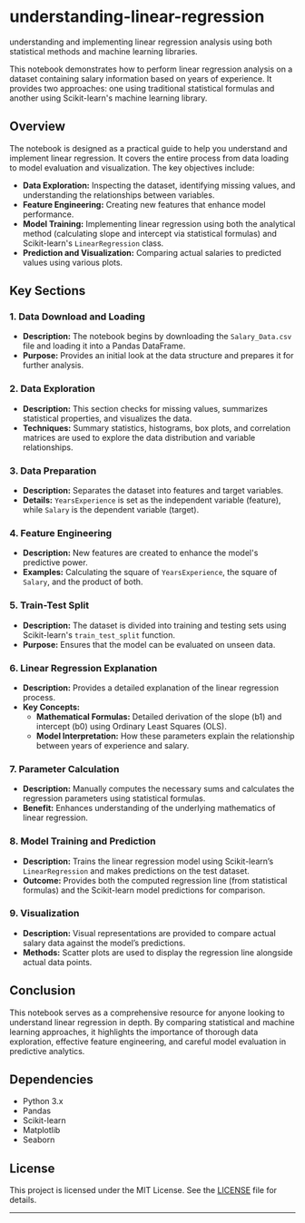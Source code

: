 # understanding-linear-regression
understanding and implementing linear regression analysis using both statistical methods and machine learning libraries.

This notebook demonstrates how to perform linear regression analysis on a dataset containing salary information based on years of experience. It provides two approaches: one using traditional statistical formulas and another using Scikit-learn's machine learning library.

## Overview

The notebook is designed as a practical guide to help you understand and implement linear regression. It covers the entire process from data loading to model evaluation and visualization. The key objectives include:

- **Data Exploration:** Inspecting the dataset, identifying missing values, and understanding the relationships between variables.
- **Feature Engineering:** Creating new features that enhance model performance.
- **Model Training:** Implementing linear regression using both the analytical method (calculating slope and intercept via statistical formulas) and Scikit-learn's `LinearRegression` class.
- **Prediction and Visualization:** Comparing actual salaries to predicted values using various plots.

## Key Sections

### 1. Data Download and Loading
- **Description:** The notebook begins by downloading the `Salary_Data.csv` file and loading it into a Pandas DataFrame.
- **Purpose:** Provides an initial look at the data structure and prepares it for further analysis.

### 2. Data Exploration
- **Description:** This section checks for missing values, summarizes statistical properties, and visualizes the data.
- **Techniques:** Summary statistics, histograms, box plots, and correlation matrices are used to explore the data distribution and variable relationships.

### 3. Data Preparation
- **Description:** Separates the dataset into features and target variables.
- **Details:** `YearsExperience` is set as the independent variable (feature), while `Salary` is the dependent variable (target).

### 4. Feature Engineering
- **Description:** New features are created to enhance the model's predictive power.
- **Examples:** Calculating the square of `YearsExperience`, the square of `Salary`, and the product of both.

### 5. Train-Test Split
- **Description:** The dataset is divided into training and testing sets using Scikit-learn's `train_test_split` function.
- **Purpose:** Ensures that the model can be evaluated on unseen data.

### 6. Linear Regression Explanation
- **Description:** Provides a detailed explanation of the linear regression process.
- **Key Concepts:** 
  - **Mathematical Formulas:** Detailed derivation of the slope (b1) and intercept (b0) using Ordinary Least Squares (OLS).
  - **Model Interpretation:** How these parameters explain the relationship between years of experience and salary.

### 7. Parameter Calculation
- **Description:** Manually computes the necessary sums and calculates the regression parameters using statistical formulas.
- **Benefit:** Enhances understanding of the underlying mathematics of linear regression.

### 8. Model Training and Prediction
- **Description:** Trains the linear regression model using Scikit-learn’s `LinearRegression` and makes predictions on the test dataset.
- **Outcome:** Provides both the computed regression line (from statistical formulas) and the Scikit-learn model predictions for comparison.

### 9. Visualization
- **Description:** Visual representations are provided to compare actual salary data against the model’s predictions.
- **Methods:** Scatter plots are used to display the regression line alongside actual data points.

## Conclusion

This notebook serves as a comprehensive resource for anyone looking to understand linear regression in depth. By comparing statistical and machine learning approaches, it highlights the importance of thorough data exploration, effective feature engineering, and careful model evaluation in predictive analytics.


## Dependencies

- Python 3.x
- Pandas
- Scikit-learn
- Matplotlib
- Seaborn

## License

This project is licensed under the MIT License. See the [LICENSE](LICENSE) file for details.

---
